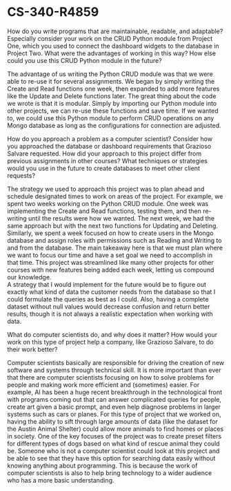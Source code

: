# CS-340-R4859

How do you write programs that are maintainable, readable, and adaptable? Especially consider your work on the CRUD Python module from Project One, which you used to connect the dashboard widgets to the database in Project Two. What were the advantages of working in this way? How else could you use this CRUD Python module in the future?  

The advantage of us writing the Python CRUD module was that we were able to re-use it for several assignments. We began by simply writing the Create and Read functions one week, then expanded to add more features
like the Update and Delete functions later. The great thing about the code we wrote is that it is modular. Simply by importing our Python module into other projects, we can re-use these functions and save time. If we 
wanted to, we could use this Python module to perform CRUD operations on any Mongo database as long as the configurations for connection are adjusted.
  
How do you approach a problem as a computer scientist? Consider how you approached the database or dashboard requirements that Grazioso Salvare requested. How did your approach to this project differ from previous assignments in other courses? What techniques or strategies would you use in the future to create databases to meet other client requests?  

The strategy we used to approach this project was to plan ahead and schedule designated times to work on areas of the project. For example, we spent two weeks working on the Python CRUD module. One week was 
implementing the Create and Read functions, testing them, and then re-writing until the results were how we wanted. The next week, we had the same approach but with the next two functions for Updating and 
Deleting. Similarly, we spent a week focused on how to create users in the Mongo database and assign roles with permissions such as Reading and Writing to and from the database. The main takeaway here is 
that we must plan where we want to focus our time and have a set goal we need to accomplish in that time. This project was streamlined like many other projects for other courses with new features being added 
each week, letting us compound our knowledge.  
A strategy that I would implement for the future would be to figure out exactly what kind of data the customer needs from the database so that I could formulate the queries as best as I could. Also, having a 
complete dataset without null values would decrease confusion and return better results, though it is not always a realistic expectation when working with data.  
  
What do computer scientists do, and why does it matter? How would your work on this type of project help a company, like Grazioso Salvare, to do their work better?  

Computer scientists basically are responsible for driving the creation of new software and systems through technical skill. It is more important than ever that there are computer scientists focusing on how 
to solve problems for people and making work more efficient and (sometimes) easier. For example, AI has been a huge recent breakthrough in the technological front with programs coming out that can answer 
complicated queries for people, create art given a basic prompt, and even help diagnose problems in larger systems such as cars or planes. 
For this type of project that we worked on, having the ability to sift through large amounts of data (like the dataset for the Austin Animal Shelter) could allow more animals to find homes or places in society. 
One of the key focuses of the project was to create preset filters for different types of dogs based on what kind of rescue animal they could be. Someone who is not a computer scientist could look at this 
project and be able to see that they have this option for searching data easily without knowing anything about programming. This is because the work of computer scientists is also to help bring technology to a 
wider audience who has a more basic understanding.
